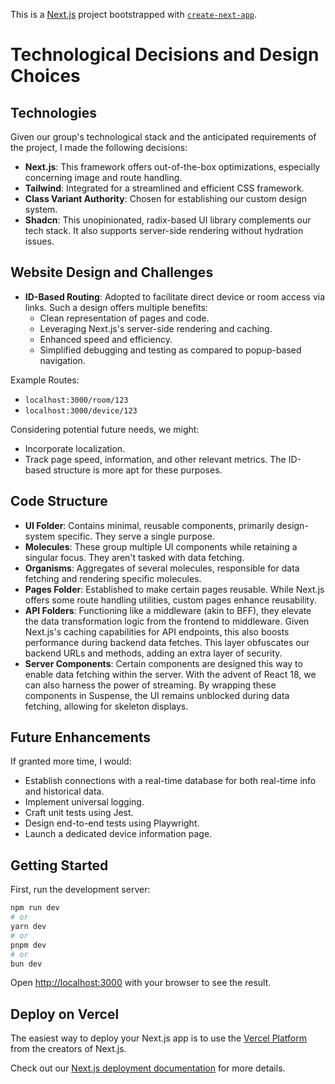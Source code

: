 This is a [Next.js](https://nextjs.org/) project bootstrapped with [`create-next-app`](https://github.com/vercel/next.js/tree/canary/packages/create-next-app).

# Technological Decisions and Design Choices

## Technologies

Given our group's technological stack and the anticipated requirements of the project, I made the following decisions:

- **Next.js**: This framework offers out-of-the-box optimizations, especially concerning image and route handling.
- **Tailwind**: Integrated for a streamlined and efficient CSS framework.
- **Class Variant Authority**: Chosen for establishing our custom design system.
- **Shadcn**: This unopinionated, radix-based UI library complements our tech stack. It also supports server-side rendering without hydration issues.

## Website Design and Challenges

- **ID-Based Routing**: Adopted to facilitate direct device or room access via links. Such a design offers multiple benefits:
    - Clean representation of pages and code.
    - Leveraging Next.js's server-side rendering and caching.
    - Enhanced speed and efficiency.
    - Simplified debugging and testing as compared to popup-based navigation.

Example Routes:
- `localhost:3000/room/123`
- `localhost:3000/device/123`

Considering potential future needs, we might:
- Incorporate localization.
- Track page speed, information, and other relevant metrics. The ID-based structure is more apt for these purposes.

## Code Structure

- **UI Folder**: Contains minimal, reusable components, primarily design-system specific. They serve a single purpose.
- **Molecules**: These group multiple UI components while retaining a singular focus. They aren't tasked with data fetching.
- **Organisms**: Aggregates of several molecules, responsible for data fetching and rendering specific molecules.
- **Pages Folder**: Established to make certain pages reusable. While Next.js offers some route handling utilities, custom pages enhance reusability.
- **API Folders**: Functioning like a middleware (akin to BFF), they elevate the data transformation logic from the frontend to middleware. Given Next.js's caching capabilities for API endpoints, this also boosts performance during backend data fetches. This layer obfuscates our backend URLs and methods, adding an extra layer of security.
- **Server Components**: Certain components are designed this way to enable data fetching within the server. With the advent of React 18, we can also harness the power of streaming. By wrapping these components in Suspense, the UI remains unblocked during data fetching, allowing for skeleton displays.

## Future Enhancements

If granted more time, I would:

- Establish connections with a real-time database for both real-time info and historical data.
- Implement universal logging.
- Craft unit tests using Jest.
- Design end-to-end tests using Playwright.
- Launch a dedicated device information page.


## Getting Started

First, run the development server:

```bash
npm run dev
# or
yarn dev
# or
pnpm dev
# or
bun dev
```

Open [http://localhost:3000](http://localhost:3000) with your browser to see the result.


## Deploy on Vercel

The easiest way to deploy your Next.js app is to use the [Vercel Platform](https://vercel.com/new?utm_medium=default-template&filter=next.js&utm_source=create-next-app&utm_campaign=create-next-app-readme) from the creators of Next.js.

Check out our [Next.js deployment documentation](https://nextjs.org/docs/deployment) for more details.
